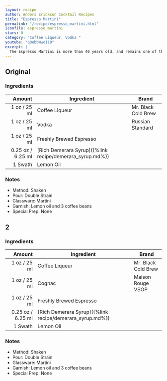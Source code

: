 ```yaml
---
layout: recipe
author: Anders Erickson Cocktail Recipes
title: "Espresso Martini"
permalink: "/recipe/espresso_martini.html"
iconfile: espresso_martini
stars: 0
category: "Coffee Liqueur, Vodka "
youtube: "q0ebbWwoI10"
excerpt: |
  The Espresso Martini is more than 40 years old, and remains one of the most popular cocktails in existence today. Discover why this simple combination of vodka, espresso, and coffee liqueur still works.
---
```


## Original

### Ingredients

|  Amount | Ingredient                                               | Brand               |
| ------: | -------------------------------------------------------- | ------------------- |
|    1 oz / 25 ml | Coffee Liqueur                                           | Mr. Black Cold Brew |
|    1 oz / 25 ml | Vodka                                                    | Russian Standard    |
|    1 oz / 25 ml | Freshly Brewed Espresso                                  |
| 0.25 oz / 6.25 ml | [Rich Demerara Syrup]({%link recipe/demerara_syrup.md%}) |
| 1 Swath | Lemon Oil                                                |

### Notes

- Method: Shaken
- Pour: Double Strain
- Glassware: Martini
- Garnish: Lemon oil and 3 coffee beans
- Special Prep: None

## 2

### Ingredients

|  Amount | Ingredient                                               | Brand               |
| ------: | -------------------------------------------------------- | ------------------- |
|    1 oz / 25 ml | Coffee Liqueur                                           | Mr. Black Cold Brew |
|    1 oz / 25 ml | Cognac                                                   | Maison Rouge VSOP   |
|    1 oz / 25 ml | Freshly Brewed Espresso                                  |
| 0.25 oz / 6.25 ml | [Rich Demerara Syrup]({%link recipe/demerara_syrup.md%}) |
| 1 Swath | Lemon Oil                                                |

### Notes

- Method: Shaken
- Pour: Double Strain
- Glassware: Martini
- Garnish: Lemon oil and 3 coffee beans
- Special Prep: None
